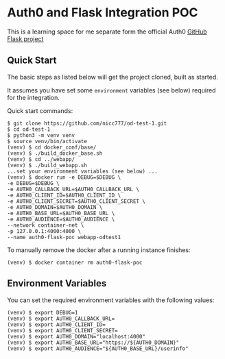 # Auth0 and Flask Integration POC

This is a learning space for me separate form the official Auth0 [GitHub Flask project](https://github.com/auth0-samples/auth0-python-web-app)

## Quick Start

The basic steps as listed below will get the project cloned, built as started.

It assumes you have set some `environment` variables (see below) required for the integration.

Quick start commands:

    $ git clone https://github.com/nicc777/od-test-1.git
    $ cd od-test-1
    $ python3 -m venv venv
    $ source venv/bin/activate
    (venv) $ cd docker_conf/base/
    (venv) $ ./build_docker_base.sh
    (venv) $ cd ../webapp/
    (venv) $ ./build_webapp.sh
    ...set your environment variables (see below) ...
    (venv) $ docker run -e DEBUG=$DEBUG \
    -e DEBUG=$DEBUG \
    -e AUTH0_CALLBACK_URL=$AUTH0_CALLBACK_URL \
    -e AUTH0_CLIENT_ID=$AUTH0_CLIENT_ID \
    -e AUTH0_CLIENT_SECRET=$AUTH0_CLIENT_SECRET \
    -e AUTH0_DOMAIN=$AUTH0_DOMAIN \
    -e AUTH0_BASE_URL=$AUTH0_BASE_URL \
    -e AUTH0_AUDIENCE=$AUTH0_AUDIENCE \
    --network container-net \
    -p 127.0.0.1:4000:4000 \
    --name auth0-flask-poc webapp-odtest1

To manually remove the docker after a running instance finishes:

    (venv) $ docker container rm auth0-flask-poc

## Environment Variables

You can set the required environment variables with the following values:

    (venv) $ export DEBUG=1
    (venv) $ export AUTH0_CALLBACK_URL=
    (venv) $ export AUTH0_CLIENT_ID=
    (venv) $ export AUTH0_CLIENT_SECRET=
    (venv) $ export AUTH0_DOMAIN="localhost:4000"
    (venv) $ export AUTH0_BASE_URL="https://${AUTH0_DOMAIN}"
    (venv) $ export AUTH0_AUDIENCE="${AUTH0_BASE_URL}/userinfo"

